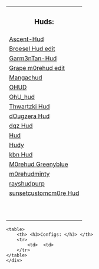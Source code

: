 <html>
  <head>
    <link rel="stylesheet" href="styles.css">
  </head>
  <body>
  <div id="blurbox" class="btnhov">
	<table>
		<tr>
			<th> <h3>Huds:</h3> </th>
		</tr>
		<tr>
			<td> <a href="https://github.com/Ma3hem/TF2_CFGs_Huds_And_Edits/blob/main/Ascent-Hud.zip" download="Ascent-Hud.zip"> Ascent-Hud </a> </td>
		</tr>
		<tr>
			<td> <a href="https://github.com/Ma3hem/TF2_CFGs_Huds_And_Edits/blob/main/Broesel%20Hud.zip"> Broesel Hud edit </a> </td>
		</tr>
		<tr>
			<td> <a href="https://github.com/Ma3hem/TF2_CFGs_Huds_And_Edits/blob/main/Garm3n%20TanLight.zip"> Garm3nTan-Hud </a> </td>
		</tr>
		<tr>
			<td> <a href="https://github.com/Ma3hem/TF2_CFGs_Huds_And_Edits/blob/main/Grape%20m0rehud.zip"> Grape m0rehud edit </a> </td>
		</tr>
		<tr>
			<td> <a href="https://github.com/Ma3hem/TF2_CFGs_Huds_And_Edits/blob/main/Mangachud.zip"> Mangachud </a> </td>
		</tr>
		<tr>
			<td> <a href="https://github.com/Ma3hem/TF2_CFGs_Huds_And_Edits/blob/main/OHUD.zip"> OHUD </a> </td>
		</tr>
		<tr>
			<td> <a href="https://github.com/Ma3hem/TF2_CFGs_Huds_And_Edits/blob/main/OhU_hud-master.zip"> OhU_hud </a> </td>
		</tr>
		<tr>
			<td> <a href="https://github.com/Ma3hem/TF2_CFGs_Huds_And_Edits/blob/main/Thwartzki%20Hud.zip"> Thwartzki Hud </a> </td>
		</tr>
		<tr>
			<td> <a href="https://github.com/Ma3hem/TF2_CFGs_Huds_And_Edits/blob/main/dOugzera%20m0rehud.zip"> dOugzera Hud </a> </td>
		</tr>
		<tr>
			<td> <a href="https://github.com/Ma3hem/TF2_CFGs_Huds_And_Edits/blob/main/dqz_hud.zip"> dqz Hud </a> </td>
		</tr>
		<tr>
			<td> <a href="https://github.com/Ma3hem/TF2_CFGs_Huds_And_Edits/blob/main/hud.zip"> Hud </a> </td>
		</tr>
		<tr>
			<td> <a href="https://github.com/Ma3hem/TF2_CFGs_Huds_And_Edits/blob/main/hudy.zip"> Hudy </a> </td>
		</tr>
		<tr>
			<td> <a href="https://github.com/Ma3hem/TF2_CFGs_Huds_And_Edits/blob/main/kbnhud-master.zip"> kbn Hud </a> </td>
		</tr>
		<tr>
			<td> <a href="https://github.com/Ma3hem/TF2_CFGs_Huds_And_Edits/blob/main/m0rehud.zip"> M0rehud Greenyblue </a> </td>
		</tr>
		<tr>
			<td> <a href="https://github.com/Ma3hem/TF2_CFGs_Huds_And_Edits/blob/main/m0rehudminty.zip"> m0rehudminty </a> </td>
		</tr>
		<tr>
			<td> <a href="https://github.com/Ma3hem/TF2_CFGs_Huds_And_Edits/blob/main/rayshudpurp.zip"> rayshudpurp </a> </td>
		</tr>
		<tr>
			<td> <a href="https://github.com/Ma3hem/TF2_CFGs_Huds_And_Edits/blob/main/sunsetcustomcm0re.zip"> sunsetcustomcm0re Hud </a> </td>
		</tr>
		<tr>
			<td>  </td>
		</tr>
		<tr>
			<td>  </td>
		</tr>
		<tr>
			<td>  </td>
		</tr>
		<tr>
			<td>  </td>
		</tr>
		<tr>
			<td>  </td>
		</tr>
		<tr>
			<td>  </td>
		</tr>
		<tr>
			<td>  </td>
		</tr>
		<tr>
			<td>  </td>
		</tr>
		<tr>
			<td>  </td>
		</tr>
		<tr>
			<td>  </td>
		</tr>
	</table>
		
	<table>
		<th> <h3>Configs: </h3> </th>
		<tr>
			<td>  <td>
		</tr>
	</table>
    </div>
  </body>
</html>

